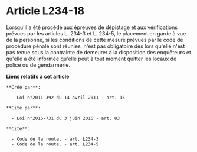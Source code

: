# Article L234-18

Lorsqu'il a été procédé aux épreuves de dépistage et aux vérifications prévues par les articles L. 234-3 et L. 234-5, le
placement en garde à vue de la personne, si les conditions de cette mesure prévues par le code de procédure pénale sont
réunies, n'est pas obligatoire dès lors qu'elle n'est pas tenue sous la contrainte de demeurer à la disposition des
enquêteurs et qu'elle a été informée qu'elle peut à tout moment quitter les locaux de police ou de gendarmerie.

**Liens relatifs à cet article**

	**Créé par**:

	  - Loi n°2011-392 du 14 avril 2011 - art. 15

	**Cité par**:

	  - Loi n°2016-731 du 3 juin 2016 - art. 83

	**Cite**:

	  - Code de la route. - art. L234-3
	  - Code de la route. - art. L234-5
